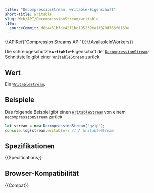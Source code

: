 ```yaml
---
title: "DecompressionStream: writable-Eigenschaft"
short-title: writable
slug: Web/API/DecompressionStream/writable
l10n:
  sourceCommit: d8b4431bfde42f1bc195239ea1f378d763f8163e
---
```


{{APIRef("Compression Streams API")}}{{AvailableInWorkers}}

Die schreibgeschützte **`writable`**-Eigenschaft der [`DecompressionStream`](/de/docs/Web/API/DecompressionStream)-Schnittstelle gibt einen [`WritableStream`](/de/docs/Web/API/WritableStream) zurück.

## Wert

Ein [`WritableStream`](/de/docs/Web/API/WritableStream).

## Beispiele

Das folgende Beispiel gibt einen [`WritableStream`](/de/docs/Web/API/WritableStream) von einem `DecompressionStream` zurück.

```js
let stream = new DecompressionStream("gzip");
console.log(stream.writable); // A WritableStream
```

## Spezifikationen

{{Specifications}}

## Browser-Kompatibilität

{{Compat}}
